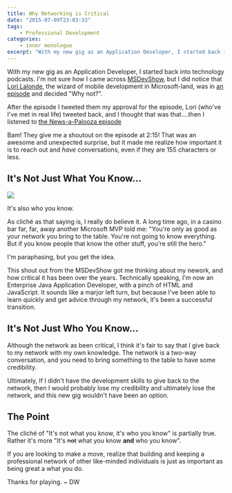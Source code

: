 ```yaml
---
title: Why Networking is Critical
date: "2015-07-09T23:03:33"
tags:
	- Professional Development
categories:
	- inner monologue
excerpt: "With my new gig as an Application Developer, I started back into technology podcasts. I'm not sure how I came across MSDevShow, but I did notice that Lori Lalonde, the wizard of mobile development in Microsoft-land, was in an episode and decided: Why not?."
---
```


[1]: network.png

With my new gig as an Application Developer, I started back into technology podcasts. I'm not sure how I came across [MSDevShow](http://msdevshow.com/), but I did notice that [Lori Lalonde](https://twitter.com/loriblalonde), the wizard of mobile development in Microsoft-land, was in [an episode](http://msdevshow.com/2015/03/cross-platform-voice-and-women-in-tech-with-lori-lalonde/) and decided "Why not?".

After the episode I tweeted them my approval for the episode, Lori (who've I've met in real life) tweeted back, and I thought that was that....then I listened to [the News-a-Palooza episode](http://msdevshow.com/2015/04/news-a-palooza/)

Bam! They give me a shoutout on the episode at 2:15! That was an awesome and unexpected surprise, but it made me realize how important it is to reach out and _have_ conversations, even if they are 155 characters or less.

## It's Not Just What You Know...

![][1]

It's also who you know.

As cliché as that saying is, I really do believe it. A long time ago, in a casino bar far, far, away another Microsoft MVP told me: "You're only as good as your network you bring to the table. You're not going to know everything. But if you know people that know the other stuff, you're still the hero."

I'm paraphasing, but you get the idea.

This shout out from the MSDevShow got me thinking about my nework, and how critical it has been over the years. Technically speaking, I'm now an Enterprise Java Application Developer, with a pinch of HTML and JavaScript. It sounds like a marjor left turn, but because I've been able to learn quickly and get advice through my network, it's been a successful transition.

## It's Not Just Who You Know...
Although the network as been critical, I think it's fair to say that I give back to my network with my own knowledge. The network is a two-way conversation, and you need to bring something to the table to have some credibility. 

Ultimately, If I didn't have the development skills to give back to the network, then I would probably lose my credibility and ultimately lose the network, and this new gig wouldn't have been an option.

## The Point
The cliché of "It's not what you know, it's who you know" is partially true. Rather it's more "It's ~~not~~ what you know **and** who you know". 

If you are looking to make a move, realize that building and keeping a professional network of other like-minded individuals is just as important as being great a what you do.

Thanks for playing. ~ DW

